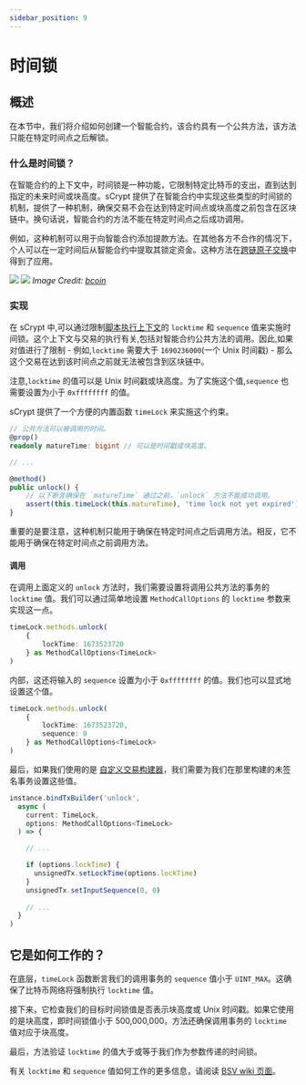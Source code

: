 ```yaml
---
sidebar_position: 9
---
```


# 时间锁

## 概述

在本节中，我们将介绍如何创建一个智能合约，该合约具有一个公共方法，该方法只能在特定时间点之后解锁。

### 什么是时间锁？

在智能合约的上下文中，时间锁是一种功能，它限制特定比特币的支出，直到达到指定的未来时间或块高度。sCrypt 提供了在智能合约中实现这些类型的时间锁的机制，提供了一种机制，确保交易不会在达到特定时间点或块高度之前包含在区块链中。换句话说，智能合约的方法不能在特定时间点之后成功调用。

例如，这种机制可以用于向智能合约添加提款方法。在其他各方不合作的情况下，个人可以在一定时间后从智能合约中提取其锁定资金。这种方法在[跨链原子交换](https://xiaohuiliu.medium.com/cross-chain-atomic-swaps-f13e874fcaa7)中得到了应用。

![](/sCrypt/timeLock-01.png)
![](/sCrypt/timeLock-02.png)
*Image Credit: [bcoin](https://bcoin.io/guides/swaps.html)*

### 实现

在 sCrypt 中,可以通过限制[脚本执行上下文](../how-to-write-a-contract/scriptcontext)的 `locktime` 和 `sequence` 值来实施时间锁。这个上下文与交易的执行有关,包括对智能合约公共方法的调用。因此,如果对值进行了限制 - 例如,`locktime` 需要大于 `1690236000`(一个 Unix 时间戳) - 那么这个交易在达到该时间点之前就无法被包含到区块链中。

注意,`locktime` 的值可以是 Unix 时间戳或块高度。为了实施这个值,`sequence` 也需要设置为小于 `0xffffffff` 的值。

sCrypt 提供了一个方便的内置函数 `timeLock` 来实施这个约束。

```ts
// 公共方法可以被调用的时间。
@prop()
readonly matureTime: bigint // 可以是时间戳或块高度。

// ...

@method()
public unlock() {
    // 以下断言确保在 `matureTime` 通过之前，`unlock` 方法不能成功调用。
    assert(this.timeLock(this.matureTime), 'time lock not yet expired')
}
```

重要的是要注意，这种机制只能用于确保在特定时间点之后调用方法。相反，它不能用于确保在特定时间点之前调用方法。


#### 调用

在调用上面定义的 `unlock` 方法时，我们需要设置将调用公共方法的事务的 `locktime` 值。我们可以通过简单地设置 `MethodCallOptions` 的 `locktime` 参数来实现这一点。

```ts
timeLock.methods.unlock(
    {
        lockTime: 1673523720
    } as MethodCallOptions<TimeLock>
)
```

内部，这还将输入的 `sequence` 设置为小于 `0xffffffff` 的值。我们也可以显式地设置这个值。


```ts
timeLock.methods.unlock(
    {
        lockTime: 1673523720,
        sequence: 0
    } as MethodCallOptions<TimeLock>
)
```

最后，如果我们使用的是 [自定义交易构建器](../how-to-deploy-and-call-a-contract/how-to-customize-a-contract-tx.md)，我们需要为我们在那里构建的未签名事务设置这些值。

```ts
instance.bindTxBuilder('unlock',
  async (
    current: TimeLock,
    options: MethodCallOptions<TimeLock>
  ) => {

    // ...

    if (options.lockTime) {
      unsignedTx.setLockTime(options.lockTime)
    }
    unsignedTx.setInputSequence(0, 0)
    
    // ...
  }
)
```


## 它是如何工作的？

在底层，`timeLock` 函数断言我们的调用事务的 `sequence` 值小于 `UINT_MAX`。这确保了比特币网络将强制执行 `locktime` 值。

接下来，它检查我们的目标时间锁值是否表示块高度或 Unix 时间戳。如果它使用的是块高度，即时间锁值小于 500,000,000，方法还确保调用事务的 `locktime` 值对应于块高度。

最后，方法验证 `locktime` 的值大于或等于我们作为参数传递的时间锁。

有关 `locktime` 和 `sequence` 值如何工作的更多信息，请阅读 [BSV wiki 页面](https://wiki.bitcoinsv.io/index.php/NLocktime_and_nSequence)。